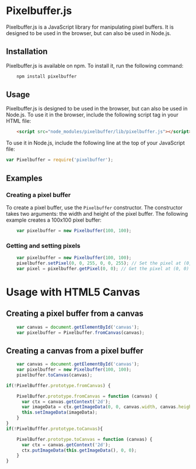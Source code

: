 # Pixelbuffer.js
Pixelbuffer.js is a JavaScript library for manipulating pixel buffers. It is designed to be used in the browser, but can also be used in Node.js.

## Installation
Pixelbuffer.js is available on npm. To install it, run the following command:
```bash
    npm install pixelbuffer
```
## Usage
Pixelbuffer.js is designed to be used in the browser, but can also be used in Node.js. To use it in the browser, include the following script tag in your HTML file:

```html
    <script src="node_modules/pixelbuffer/lib/pixelbuffer.js"></script>
```
To use it in Node.js, include the following line at the top of your JavaScript file:
```js
var Pixelbuffer = require('pixelbuffer');      
```

## Examples

### Creating a pixel buffer
To create a pixel buffer, use the `Pixelbuffer` constructor. The constructor takes two arguments: the width and height of the pixel buffer. The following example creates a 100x100 pixel buffer:
```js
    var pixelbuffer = new Pixelbuffer(100, 100);
```
### Getting and setting pixels

```js   
    var pixelbuffer = new Pixelbuffer(100, 100);
    pixelbuffer.setPixel(0, 0, 255, 0, 0, 255); // Set the pixel at (0, 0) to red
    var pixel = pixelbuffer.getPixel(0, 0); // Get the pixel at (0, 0)
```

# Usage with HTML5 Canvas

## Creating a pixel buffer from a canvas    

```js
    var canvas = document.getElementById('canvas');
    var pixelbuffer = Pixelbuffer.fromCanvas(canvas);
```

## Creating a canvas from a pixel buffer

```js
    var canvas = document.getElementById('canvas');
    var pixelbuffer = new Pixelbuffer(100, 100);
    pixelbuffer.toCanvas(canvas);
```

```js
if(!PixelBufffer.prototype.fromCanvas) {

    PixelBuffer.prototype.fromCanvas = function (canvas) {
      var ctx = canvas.getContext('2d');
      var imageData = ctx.getImageData(0, 0, canvas.width, canvas.height);
      this.setImageData(imageData);
    }
}
if(!PixelBufffer.prototype.toCanvas){

    PixelBuffer.prototype.toCanvas = function (canvas) {
      var ctx = canvas.getContext('2d');
      ctx.putImageData(this.getImageData(), 0, 0);
    }
}
```